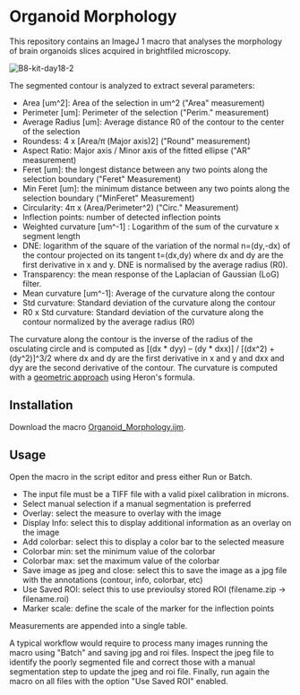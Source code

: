 # Organoid Morphology

This repository contains an ImageJ 1 macro that analyses the morphology of brain organoids slices acquired in brightfiled microscopy.

![B8-kit-day18-2](https://github.com/jboulanger/Organoid_morphology/assets/3415561/1be0f509-007b-4457-966d-0f7a09be3281)

The segmented contour is analyzed to extract several parameters: 
- Area [um^2]: Area of the selection in um^2 ("Area" measurement)
- Perimeter [um]: Perimeter of the selection ("Perim." measurement)
- Average Radius [um]: Average distance R0 of the contour to the center of the selection
- Roundess: 4 x [Area/π (Major axis)2] ("Round" measurement) 
- Aspect Ratio: Major axis / Minor axis of the fitted ellipse ("AR" measurement)
- Feret [um]: the longest distance between any two points along the selection boundary ("Feret" Measurement)
- Min Feret [um]: the minimum distance between any two points along the selection boundary ("MinFeret" Measurement)
- Circularity: 4π x (Area/Perimeter^2) ("Circ." Measurement)
- Inflection points: number of detected inflection points 
- Weighted curvature [um^-1] : Logarithm of the sum of the curvature x segment length
- DNE: logarithm of the square of the variation of the normal n=(dy,-dx) of the contour projected on its tangent t=(dx,dy) where dx and dy are the first derivative in x and y. DNE is normalised by the average radius (R0).
- Transparency: the mean response of the Laplacian of Gaussian (LoG) filter.
- Mean curvature [um^-1]: Average of the curvature along the contour
- Std curvature: Standard deviation of the curvature along the contour
- R0 x Std curvature: Standard deviation of the curvature along the contour normalized by the average radius (R0)

The curvature along the contour is the inverse of the radius of the osculating circle and is computed as [(dx * dyy) – (dy * dxx)] / [(dx^2) + (dy^2)]^3/2 where dx and dy are the first derivative in x and y and dxx and dyy are the second derivative of the contour. The curvature is computed with a [geometric approach](https://scholar.rose-hulman.edu/cgi/viewcontent.cgi?article=1233&context=rhumj) using Heron's formula.



## Installation
Download the macro [Organoid_Morphology.ijm](https://raw.githubusercontent.com/jboulanger/Organoid_morphology/main/Organoid_Morphology.ijm).

## Usage
Open the macro in the script editor and press either Run or Batch. 

- The input file must be a TIFF file with a valid pixel calibration in microns.
- Select manual selection if a manual segmentation is preferred
- Overlay: select the measure to overlay with the image
- Display Info: select this to display additional information as an overlay on the image
- Add colorbar: select this to display a color bar to the selected measure
- Colorbar min: set the minimum value of the colorbar
- Colorbar max: set the maximum value of the colorbar
- Save image as jpeg and close: select this to save the image as a jpg file with the annotations (contour, info, colorbar, etc)
- Use Saved ROI: select this to use previoulsy stored ROI (filename.zip -> filename.roi)
- Marker scale: define the scale of the marker for the inflection points

Measurements are appended into a single table.

A typical workflow would require to process many images running the macro using "Batch" and saving jpg and roi files.
Inspect the jpeg file to identify the poorly segmented file and correct those with a manual segmentation step to update the jpeg and roi file. 
Finally, run again the macro on all files with the option "Use Saved ROI" enabled.


